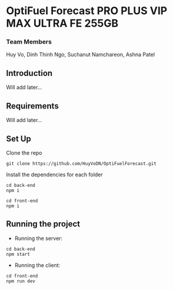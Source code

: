 # OptiFuel Forecast PRO PLUS VIP MAX ULTRA FE 255GB


### Team Members
Huy Vo, Dinh Thinh Ngo, Suchanut Namchareon, Ashna Patel

## Introduction
Will add later...

## Requirements
Will add later...
## Set Up
 Clone the repo
```
git clone https://github.com/HuyVoDN/OptiFuelForecast.git
```

Install the dependencies for each folder
```
cd back-end
npm i
```
```
cd front-end
npm i
```
## Running the project
- Running the server: 
```
cd back-end
npm start
```
- Running the client: 
```
cd front-end
npm run dev
```
